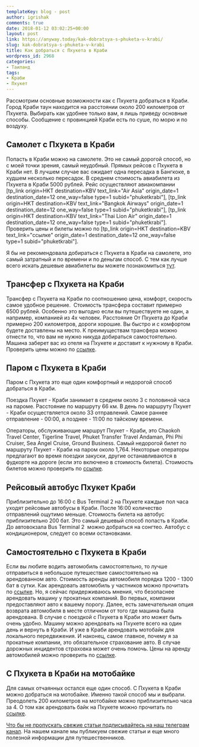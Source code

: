 ```yaml
---
templateKey: blog - post
author: igrishak
comments: true
date: 2018-01-12 03:02:25+00:00
layout: post
link: https://anyway.today/kak-dobratsya-s-phuketa-v-krabi/
slug: kak-dobratsya-s-phuketa-v-krabi
title: Как добраться с Пхукета в Краби
wordpress_id: 2968
categories:
- Таиланд
tags:
- Краби
- Пхукет
---
```


Рассмотрим основные возможности как с Пхукета добраться в Краби.  Город Краби таун находится на расстоянии около 200 километров от Пхукета. Выбирать как удобнее только вам, я лишь приведу основные способы. Сообщение с провинцией Краби есть по суше, по морю и по воздуху.

<!-- more -->


## Самолет с Пхукета в Краби




Попасть в Краби можно на самолете. Это не самый дорогой способ, но с моей точки зрения, самый неудобный. Прямых рейсов с Пхукета в Краби нет. В лучшем случае вас ожидает одна пересадка в Бангкоке, в худшем несколько пересадок. В среднем стоимость авиабилета из Пхукета в Краби 5000 рублей. Рейс осуществляют авиакомпании [tp_link origin=HKT destination=KBV text_link="Air Asia" origin_date=1 destination_date=12 one_way=false type=1 subid="phuketkrabi"], [tp_link origin=HKT destination=KBV text_link="Bangkok Airways" origin_date=1 destination_date=12 one_way=false type=1 subid="phuketkrabi"], [tp_link origin=HKT destination=KBV text_link="Thai Lion Air" origin_date=1 destination_date=12 one_way=false type=1 subid="phuketkrabi"].  Проверить цены и билеты можно по [tp_link origin=HKT destination=KBV text_link="ссылке" origin_date=1 destination_date=12 one_way=false type=1 subid="phuketkrabi"].




Я бы не рекомендовала добираться с Пхукета в Краби на самолете, это самый затратный и по времени и по деньгам способ. С тем как лучше всего искать дешевые авиабилеты вы можете познакомиться [тут](https://anyway.today/deshevie-aviabileti-obzor-spezpredlojenii-ot-aviakompanii/).





## Трансфер с Пхукета на Краби




Трансфер с Пхукета на Краби по соотношению цена, комфорт, скорость самое удобное решение.  Стоимость трансфера составит примерно 6500 рублей. Особенно это выгодно если вы путешествуете не один, а например, компанией из 4х человек. Расстояние От Пхукета до Краби примерно 200 километров, дороги хорошие. Вы быстро и с комфортом будете доставлены на место. К преимуществам трансфера можно отнести то, что вам не нужно никуда добираться самостоятельно. Машина заберет вас из отеля на Пхукете и доставит к нужному в Краби. Проверить цены можно по [ссылке](https://c1.travelpayouts.com/click?shmarker=14510&promo_id=647&source_type=customlink&type=click&custom_url=https%3A%2F%2Fkiwitaxi.ru%2Fthailand%2Fphuket%20town-%3Ekrabi).





## Паром с Пхукета в Краби


Паром с Пхукета это еще один комфортный и недорогой способ добраться в Краби.


Поездка Пхукет - Краби занимает в среднем около 3 с половиной часа на пароме. Расстояние по маршруту 66 км. В день по маршруту Пхукет - Краби осуществляется около 33 отправлений. Самое раннее отправление - 00:00, а позднее - 11:00 по тайскому времени.




Операторы, обслуживающие маршрут Пхукет - Краби, это Chaokoh Travel Center, Tigerline Travel, Phuket Transfer Travel Andaman, Phi Phi Cruiser, Sea Angel Cruise, Ground Business. Самый недорогой билет по маршруту Пхукет - Краби на паром около 1,764. Некоторые операторы предлагают во время поездки закуски, другие останавливаются в фудкорте на дороге (если это включено в стоимость билета). Стоимость билетов можно проверить по [ссылке](https://c44.travelpayouts.com/click?shmarker=14510&promo_id=1764&source_type=customlink&type=click&custom_url=https%3A%2F%2F12go.asia%2Fru%2Ftravel%2Fphuket%2Fkrabi).





## Рейсовый автобус Пхукет Краби




Приблизительно до 16:00 с Bus Terminal 2 на Пхукете каждые пол часа уходят рейсовые автобусы в Краби. После 16:00 количество отправлений ощутимо меньше. Стоимость билета на автобус приблизительно 200 бат. Это самый дешевый способ попасть в Краби. До автовокзала Bus Terminal 2  можно добраться на сонгтео. Автобус с кондиционером, следует со всеми остановками.





## Самостоятельно с Пхукета в Краби




Если вы любите водить автомобиль самостоятельно, то лучше отправиться в небольшое путешествие самостоятельно на арендованном авто. Стоимость аренды автомобиля порядка 1200 - 1300 бат в сутки. Как арендовать автомобиль у частников можно прочитать по [ссылке](https://anyway.today/arenda-avto-na-phukete/). Но, я сейчас придерживаюсь мнения, что безопаснее арендовать машину у прокатных компаний. Во первых, компании предоставляют авто к вашему порогу. Далее, есть замечательная опция возврата автомобиля в месте отличном от того где машина была арендована. В случае с поездкой с Пхукета в Краби это может быть очень удобно. Машину можно арендовать на Пхукете всего на один день и вернуть в Краби. И уже в Краби арендовать мотобайк для локального передвижения. И наконец, самое главное, почему я за прокатные компании, это обязательное страхование авто. В случае дорожных инцидентов страховка может очень помочь. Цены на аренду автомобилей можно проверить по [ссылке](https://c13.travelpayouts.com/click?shmarker=14510.krabiphuket&promo_id=653&source_type=customlink&type=click&custom_url=https%3A%2F%2Fwww.rentalcars.com%2FSearchResults.do%3Fenabler%3D%26country%3D%D0%A2%D0%B0%D0%B8%D0%BB%D0%B0%D0%BD%D0%B4%26doYear%3D2018%26city%3D%D0%9F%D1%85%D1%83%D0%BA%D0%B5%D1%82%26driverage%3Don%26doFiltering%3Dfalse%26dropCity%3D%D0%9F%D1%85%D1%83%D0%BA%D0%B5%D1%82%26driversAge%3D30%26filterTo%3D1000%26fromLocChoose%3Dtrue%26dropLocationName%3D%D0%9F%D1%85%D1%83%D0%BA%D0%B5%D1%82%20%D0%B0%D1%8D%D1%80%D0%BE%D0%BF%D0%BE%D1%80%D1%82%26dropCountryCode%3D%26doMinute%3D0%26countryCode%3D%26puYear%3D2018%26locationName%3D%D0%9F%D1%85%D1%83%D0%BA%D0%B5%D1%82%2B%D0%B0%D1%8D%D1%80%D0%BE%D0%BF%D0%BE%D1%80%D1%82%26puMinute%3D0%26doDay%3D15%26searchType%3D%26filterFrom%3D0%26puMonth%3D1%26dropLocation%3D134894%26doHour%3D10%26dropCountry%3D%D0%A2%D0%B0%D0%B8%D0%BB%D0%B0%D0%BD%D0%B4%26puDay%3D12%26puHour%3D10%26location%3D134894%26doMonth%3D1%26filterName%3DCarCategorisationSupplierFilter).





## С Пхукета в Краби на мотобайке




Для самых отчаянных остался еще один способ. С Пхукета в Краби можно добраться на мотобайке. Именно такой способ мы и выбрали. Преодолеть 200 километров на мотобайке можно приблизительно часа за 4. О том как арендовать байк на Пхукете можно прочитать по [ссылке](https://anyway.today/arenda-baika-na-phukete/).




[Что бы не пропускать свежие статьи подписывайтесь на наш телеграм канал](https://t.me/anyway_today). На нашем канале мы публикуем свежие статьи и еще много полезной информации для путешественников.
